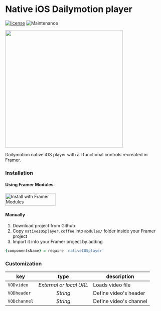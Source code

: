 # Native iOS Dailymotion player
[![license](https://img.shields.io/github/license/bpxl-labs/RemoteLayer.svg)](https://opensource.org/licenses/MIT)
![Maintenance](https://img.shields.io/maintenance/yes/2018.svg)

<img src="https://raw.githubusercontent.com/hugomagallanes/nativeIOSDailymotionPlayer/master/projectCover%402x.png" width="375">

Dailymotion native iOS player with all functional controls recreated in Framer.


### Installation

#### Using Framer Modules

<a href='https://open.framermodules.com/input-framer'>
  <img alt='Install with Framer Modules' src='https://www.framermodules.com/assets/badge@2x.png' width='160' height='40' />
</a>

#### Manually

1. Download project from Github
2. Copy `nativeIOSplayer.coffee` into `modules/` folder inside your Framer project
3. Import it into your Framer project by adding
```coffeescript
{componentsName} = require 'nativeIOSplayer'
```


### Customization

| key          | type                    | description                           |
| -------------|:-----------------------:|---------------------------------------|
| `VODvideo`   | *External or local URL* | Loads video file
| `VODheader`  | *String*                | Define video's header
| `VODchannel` | *String*                | Define video's channel
